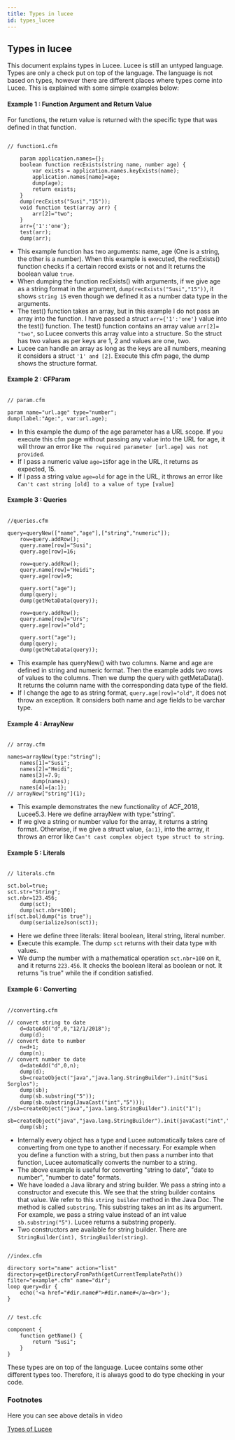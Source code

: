 ```yaml
---
title: Types in lucee
id: types_lucee
---
```

## Types in lucee ##

This document explains types in Lucee. Lucee is still an untyped language. Types are only a check put on top of the language. The language is not based on types, however there are different places where types come into Lucee. This is explained with some simple examples below:

#### Example 1 : Function Argument and Return Value ####

For functions, the return value is returned with the specific type that was defined in that function.

```luceescript

// function1.cfm

	param application.names={};
	boolean function recExists(string name, number age) {
		var exists = application.names.keyExists(name);
		application.names[name]=age;
		dump(age);
		return exists;
	}
	dump(recExists("Susi","15"));
	void function test(array arr) {
		arr[2]="two";
	}
	arr={'1':'one'};
	test(arr);
	dump(arr);
```

* This example function has two arguments: name, age (One is a string, the other is a number). When this example is executed, the recExists() function checks if a certain record exists or not and It returns the boolean value ``true``.
* When dumping the function recExists() with arguments, if we give age as a string format in the argument, ``dump(recExists("Susi","15"))``, it shows ``string 15`` even though we defined it as a number data type in the arguments.
* The test() function takes an array, but in this example I do not pass an array into the function. I have passed a struct ``arr={'1':'one'}`` value into the test() function. The test() function contains an array value ``arr[2]= "two"``, so Lucee converts this array value into a structure. So the struct has two values as per keys are 1, 2 and values are one, two.
* Lucee can handle an array as long as the keys are all numbers, meaning it considers a struct ``'1' and [2]``. Execute this cfm page, the dump shows the structure format.

#### Example 2 : CFParam ####

```luceescript

// param.cfm

param name="url.age" type="number";
dump(label:"Age:", var:url.age);
```

* In this example the dump of the age parameter has a URL scope. If you execute this cfm page without passing any value into the URL for age, it will throw an error like ``The required parameter [url.age] was not provided``.
* If I pass a numeric value ``age=15``for age in the URL, it returns as expected, 15.
* If I pass a string value ``age=old`` for age in the URL, it throws an error like ``Can't cast string [old] to a value of type [value]``

#### Example 3 : Queries ####

```luceescript

//queries.cfm

query=queryNew(["name","age"],["string","numeric"]);
	row=query.addRow();
	query.name[row]="Susi";
	query.age[row]=16;

	row=query.addRow();
	query.name[row]="Heidi";
	query.age[row]=9;

	query.sort("age");
	dump(query);
	dump(getMetaData(query));

	row=query.addRow();
	query.name[row]="Urs";
	query.age[row]="old";

	query.sort("age");
	dump(query);
	dump(getMetaData(query));
```

* This example has queryNew() with two columns. Name and age are defined in string and numeric format. Then the example adds two rows of values to the columns. Then we dump the query with getMetaData(). It returns the column name with the corresponding data type of the field.
* If I change the age to as string format, ``query.age[row]="old"``, it does not throw an exception. It considers both name and age fields to be varchar type.

#### Example 4 : ArrayNew ####

```luceescript

// array.cfm

names=arrayNew(type:"string");
	names[1]="Susi";
	names[2]="Heidi";
	names[3]=7.9;
		dump(names);
	names[4]={a:1};
// arrayNew["string"](1);
```

* This example demonstrates the new functionality of ACF_2018, Lucee5.3. Here we define arrayNew with type:"string".
* If we give a string or number value for the array, it returns a string format. Otherwise, if we give a struct value, ``{a:1}``, into the array, it throws an error like ``Can't cast complex object type struct to string``.

#### Example 5 : Literals ####

```luceescript

// literals.cfm

sct.bol=true;
sct.str="String";
sct.nbr=123.456;
	dump(sct);
	dump(sct.nbr+100);
if(sct.bol)dump("is true");
	dump(serializeJson(sct));
```

* Here we define three literals: literal boolean, literal string, literal number.
* Execute this example. The dump ``sct`` returns with their data type with values.
* We dump the number with a mathematical operation ``sct.nbr+100`` on it, and it returns ``223.456``. It checks the boolean literal as boolean or not. It returns "is true" while the if condition satisfied.

#### Example 6 : Converting ####

```luceescript

//converting.cfm

// convert string to date
	d=dateAdd("d",0,"12/1/2018");
	dump(d);
// convert date to number
	n=d+1;
	dump(n);
// convert number to date
	d=dateAdd("d",0,n);
	dump(d);
	sb=createObject("java","java.lang.StringBuilder").init("Susi Sorglos");
	dump(sb);
	dump(sb.substring("5"));
	dump(sb.substring(JavaCast("int","5")));
//sb=createObject("java","java.lang.StringBuilder").init("1");
	sb=createObject("java","java.lang.StringBuilder").init(javaCast("int","1"));
	dump(sb);
```

* Internally every object has a type and Lucee automatically takes care of converting from one type to another if necessary. For example when you define a function with a string, but then pass a number into that function, Lucee automatically converts the number to a string.
* The above example is useful for converting "string to date", "date to number", "number to date" formats.
* We have loaded a Java library and string builder. We pass a string into a constructor and execute this. We see that the string builder contains that value. We refer to this ``string builder`` method in the Java Doc. The method is called ``substring``. This substring takes an int as its argument. For example, we pass a string value instead of an int value ``sb.substring("5")``. Lucee returns a substring properly.
* Two constructors are available for string builder. There are ``StringBuilder(int), StringBuilder(string)``.

```luceescript

//index.cfm

directory sort="name" action="list" directory=getDirectoryFromPath(getCurrentTemplatePath()) filter="example*.cfm" name="dir";
loop query=dir {
	echo('<a href="#dir.name#">#dir.name#</a><br>');
}
```

```luceescript

// test.cfc

component {
	function getName() {
		return "Susi";
	}
}
```

These types are on top of the language. Lucee contains some other different types too. Therefore, it is always good to do type checking in your code.

### Footnotes ###

Here you can see above details in video

[Types of Lucee](https://youtu.be/02kMrN4PByc)
